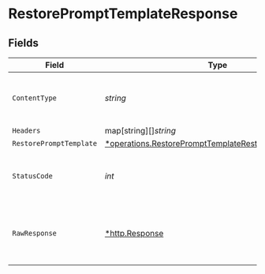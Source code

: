 # RestorePromptTemplateResponse


## Fields

| Field                                                                                                                           | Type                                                                                                                            | Required                                                                                                                        | Description                                                                                                                     |
| ------------------------------------------------------------------------------------------------------------------------------- | ------------------------------------------------------------------------------------------------------------------------------- | ------------------------------------------------------------------------------------------------------------------------------- | ------------------------------------------------------------------------------------------------------------------------------- |
| `ContentType`                                                                                                                   | *string*                                                                                                                        | :heavy_check_mark:                                                                                                              | HTTP response content type for this operation                                                                                   |
| `Headers`                                                                                                                       | map[string][]*string*                                                                                                           | :heavy_minus_sign:                                                                                                              | N/A                                                                                                                             |
| `RestorePromptTemplate`                                                                                                         | [*operations.RestorePromptTemplateRestorePromptTemplate](../../models/operations/restoreprompttemplaterestoreprompttemplate.md) | :heavy_minus_sign:                                                                                                              | OK                                                                                                                              |
| `StatusCode`                                                                                                                    | *int*                                                                                                                           | :heavy_check_mark:                                                                                                              | HTTP response status code for this operation                                                                                    |
| `RawResponse`                                                                                                                   | [*http.Response](https://pkg.go.dev/net/http#Response)                                                                          | :heavy_minus_sign:                                                                                                              | Raw HTTP response; suitable for custom response parsing                                                                         |